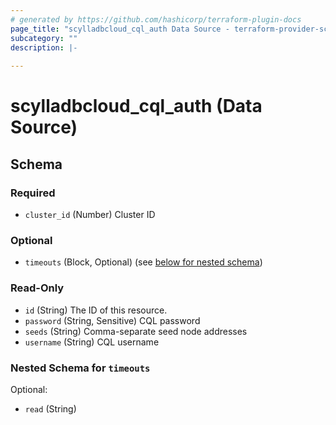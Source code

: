 ```yaml
---
# generated by https://github.com/hashicorp/terraform-plugin-docs
page_title: "scylladbcloud_cql_auth Data Source - terraform-provider-scylladbcloud"
subcategory: ""
description: |-
  
---
```


# scylladbcloud_cql_auth (Data Source)





<!-- schema generated by tfplugindocs -->
## Schema

### Required

- `cluster_id` (Number) Cluster ID

### Optional

- `timeouts` (Block, Optional) (see [below for nested schema](#nestedblock--timeouts))

### Read-Only

- `id` (String) The ID of this resource.
- `password` (String, Sensitive) CQL password
- `seeds` (String) Comma-separate seed node addresses
- `username` (String) CQL username

<a id="nestedblock--timeouts"></a>
### Nested Schema for `timeouts`

Optional:

- `read` (String)


